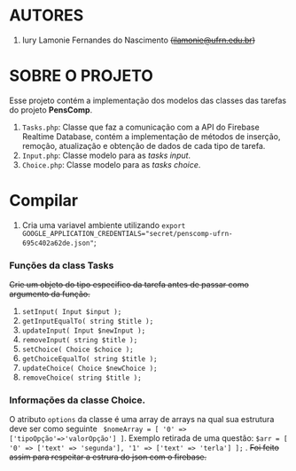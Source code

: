 # AUTORES
1. Iury Lamonie Fernandes do Nascimento ~~(ilamonie@ufrn.edu.br)~~

# SOBRE O PROJETO
Esse projeto contém a implementação dos modelos das classes das tarefas do projeto **PensComp**.
1. ```Tasks.php```: Classe que faz a comunicação com a API do Firebase Realtime Database,
contém a implementação de métodos de inserção, remoção, atualização e obtenção de dados de cada
tipo de tarefa.
2. ```Input.php```: Classe modelo para as *tasks input*.
3. ```Choice.php```: Classe modelo para as *tasks choice*.
# Compilar
1. Cria uma variavel ambiente utilizando ```export GOOGLE_APPLICATION_CREDENTIALS="secret/penscomp-ufrn-695c402a62de.json"```;
### Funções da class Tasks
~~Crie um objeto do tipo especifico da tarefa antes de passar como argumento da função.~~
1. ```setInput( Input $input );```
2. ```getInputEqualTo( string $title );```
3. ```updateInput( Input $newInput );```
4. ```removeInput( string $title );```
5. ```setChoice( Choice $choice );```
6. ```getChoiceEqualTo( string $title );```
7. ```updateChoice( Choice $newChoice );```
8. ```removeChoice( string $title );```

### Informações da classe Choice.
O atributo ```options``` da classe é uma array de arrays na qual sua estrutura deve
ser como seguinte ``` $nomeArray = [ '0' => ['tipoOpção'=>'valorOpção'] ]```.
Exemplo retirada de uma questão: ```$arr = [ '0' => ['text' => 'segunda'], '1' => ['text' => 'terla'] ];```
. ~~Foi feito assim para respeitar a estrura do json com o firebase.~~